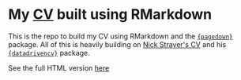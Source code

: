 # My [CV](/Andreas_Filser_Lebenslauf.html) built using RMarkdown

This is the repo to build my CV using RMarkdown and the [`{pagedown}`](https://github.com/rstudio/pagedown) package. 
All of this is heavily building on [Nick Strayer's CV](https://github.com/nstrayer/cv) and his [`{datadrivencv}`](http://nickstrayer.me/datadrivencv/) package. 

See the full HTML version [here](https://filius23.github.io/CV/Andreas_Filser_Lebenslauf.html)